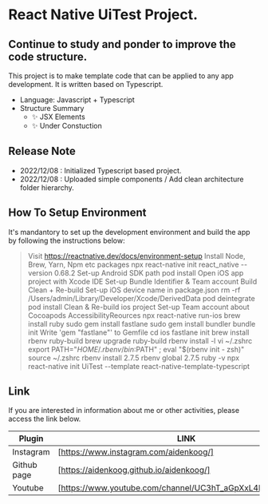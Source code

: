 # React Native UiTest Project.
## Continue to study and ponder to improve the code structure.


This project is to make template code that can be applied to any app development.
It is written based on Typescript.

- Language: Javascript + Typescript
- Structure Summary
    - ✨ JSX Elements
    - ✨ Under Constuction

## Release Note

- 2022/12/08 : Initialized Typescript based project.
- 2022/12/08 : Uploaded simple components / Add clean architecture folder hierarchy.


## How To Setup Environment

It's mandantory to set up the development environment and build the app by following the instructions below:

> Visit https://reactnative.dev/docs/environment-setup
> Install Node, Brew, Yarn, Npm etc packages
> npx react-native init react_native --version 0.68.2
> Set-up Android SDK path
> pod install
> Open iOS app project with Xcode IDE
> Set-up Bundle Identifier & Team account
> Build Clean + Re-build
> Set-up iOS device name in package.json
> rm -rf /Users/admin/Library/Developer/Xcode/DerivedData
> pod deintegrate
> pod install
> Clean & Re-build ios project
> Set-up Team account about Cocoapods AccessibilityReources
> npx react-native run-ios
> brew install ruby
> sudo gem install fastlane
> sudo gem install bundler
> bundle init
> Write 'gem "fastlane"' to Gemfile
> cd ios
> fastlane init
> brew install rbenv ruby-build
> brew upgrade ruby-build
> rbenv install -l
> vi ~/.zshrc
> export PATH="$HOME/.rbenv/bin:$PATH" ; eval "$(rbenv init - zsh)" 
> source ~/.zshrc
> rbenv install 2.7.5
> rbenv global 2.7.5
> ruby -v
> npx react-native init UiTest --template react-native-template-typescript


## Link

If you are interested in information about me or other activities, please access the link below.

| Plugin | LINK |
| ------ | ------ |
| Instagram | [https://www.instagram.com/aidenkoog/] |
| Github page | [https://aidenkoog.github.io/aidenkoog/] |
| Youtube | [https://www.youtube.com/channel/UC3hT_aGpXxL4Dygz4_tNVQA] |

